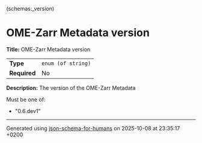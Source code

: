 (schemas:_version)

# OME-Zarr Metadata version

**Title:** OME-Zarr Metadata version

|              |                    |
| ------------ | ------------------ |
| **Type**     | `enum (of string)` |
| **Required** | No                 |

**Description:** The version of the OME-Zarr Metadata

Must be one of:
* "0.6.dev1"

----------------------------------------------------------------------------------------------------------------------------
Generated using [json-schema-for-humans](https://github.com/coveooss/json-schema-for-humans) on 2025-10-08 at 23:35:17 +0200
